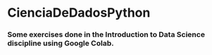 # CienciaDeDadosPython

<h3>Some exercises done in the Introduction to Data Science discipline using Google Colab.<h3>
